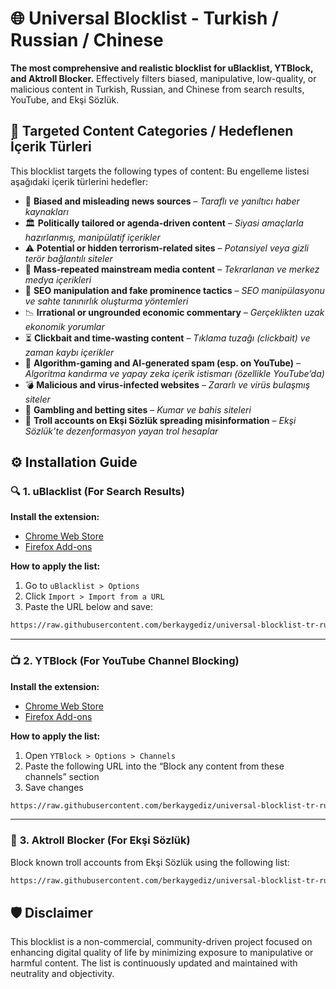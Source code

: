 # 🌐 **Universal Blocklist - Turkish / Russian / Chinese**

**The most comprehensive and realistic blocklist for uBlacklist, YTBlock, and Aktroll Blocker.**
Effectively filters biased, manipulative, low-quality, or malicious content in Turkish, Russian, and Chinese from search results, YouTube, and Ekşi Sözlük.

## 📂 **Targeted Content Categories / Hedeflenen İçerik Türleri**

This blocklist targets the following types of content:
Bu engelleme listesi aşağıdaki içerik türlerini hedefler:

* 📰 **Biased and misleading news sources** – *Taraflı ve yanıltıcı haber kaynakları*
* 🏛️ **Politically tailored or agenda-driven content** – *Siyasi amaçlarla hazırlanmış, manipülatif içerikler*
* ⚠️ **Potential or hidden terrorism-related sites** – *Potansiyel veya gizli terör bağlantılı siteler*
* 🔁 **Mass-repeated mainstream media content** – *Tekrarlanan ve merkez medya içerikleri*
* 🎯 **SEO manipulation and fake prominence tactics** – *SEO manipülasyonu ve sahte tanınırlık oluşturma yöntemleri*
* 📉 **Irrational or ungrounded economic commentary** – *Gerçeklikten uzak ekonomik yorumlar*
* ⏳ **Clickbait and time-wasting content** – *Tıklama tuzağı (clickbait) ve zaman kaybı içerikler*
* 🤖 **Algorithm-gaming and AI-generated spam (esp. on YouTube)** – *Algoritma kandırma ve yapay zeka içerik istismarı (özellikle YouTube’da)*
* 💣 **Malicious and virus-infected websites** – *Zararlı ve virüs bulaşmış siteler*
* 🎰 **Gambling and betting sites** – *Kumar ve bahis siteleri*
* 🧵 **Troll accounts on Ekşi Sözlük spreading misinformation** – *Ekşi Sözlük’te dezenformasyon yayan trol hesaplar*

## ⚙️ **Installation Guide**

### 🔍 **1. uBlacklist (For Search Results)**

**Install the extension:**

* [Chrome Web Store](https://chromewebstore.google.com/detail/ublacklist/pncfbmialoiaghdehhbnbhkkgmjanfhe)
* [Firefox Add-ons](https://addons.mozilla.org/en-US/firefox/addon/ublacklist/)

**How to apply the list:**

1. Go to `uBlacklist > Options`
2. Click `Import > Import from a URL`
3. Paste the URL below and save:

```bash
https://raw.githubusercontent.com/berkaygediz/universal-blocklist-tr-ru-cn/main/uBlacklist.txt
```

---

### 📺 **2. YTBlock (For YouTube Channel Blocking)**

**Install the extension:**

* [Chrome Web Store](https://chromewebstore.google.com/detail/ytblock-block-any-content/nedcanggplmbbgmlpcjiafgjcpdimpea)
* [Firefox Add-ons](https://addons.mozilla.org/en-US/firefox/addon/yt-block/)

**How to apply the list:**

1. Open `YTBlock > Options > Channels`
2. Paste the following URL into the “Block any content from these channels” section
3. Save changes

```bash
https://raw.githubusercontent.com/berkaygediz/universal-blocklist-tr-ru-cn/main/ytblock-channels.txt
```

---

### 🧱 **3. Aktroll Blocker (For Ekşi Sözlük)**

Block known troll accounts from Ekşi Sözlük using the following list:

```bash
https://raw.githubusercontent.com/berkaygediz/universal-blocklist-tr-ru-cn/main/eksisozluk-troll-blocker-list.txt
```

## 🛡️ **Disclaimer**

This blocklist is a non-commercial, community-driven project focused on enhancing digital quality of life by minimizing exposure to manipulative or harmful content. The list is continuously updated and maintained with neutrality and objectivity.
